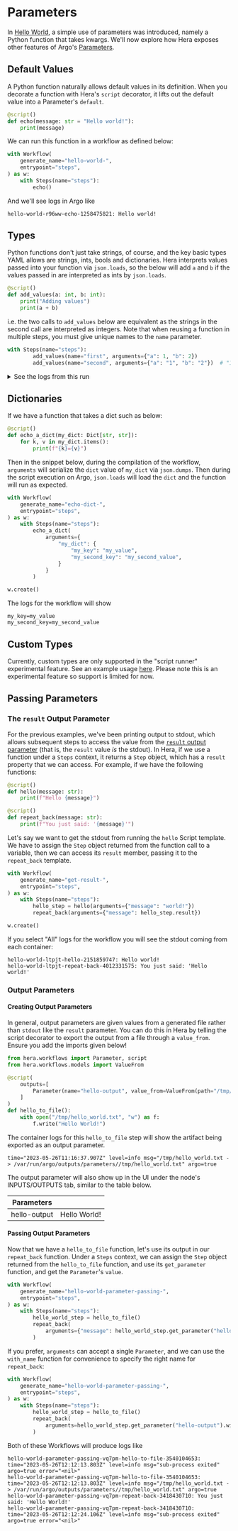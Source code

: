 # Parameters

In [Hello World](hello-world.md), a simple use of parameters was introduced, namely a Python function that takes
kwargs. We'll now explore how Hera exposes other features of Argo's
[Parameters](https://argoproj.github.io/argo-workflows/fields/#parameter).

## Default Values

A Python function naturally allows default values in its definition. When you decorate a function with Hera's `script`
decorator, it lifts out the default value into a Parameter's `default`.

```py
@script()
def echo(message: str = "Hello world!"):
    print(message)
```

We can run this function in a workflow as defined below:

```py
with Workflow(
    generate_name="hello-world-",
    entrypoint="steps",
) as w:
    with Steps(name="steps"):
        echo()
```

And we'll see logs in Argo like

```console
hello-world-r96ww-echo-1258475821: Hello world!
```

## Types

Python functions don't just take strings, of course, and the key basic types YAML allows are strings, ints, bools and
dictionaries. Hera interprets values passed into your function via `json.loads`, so the below will add `a` and `b` if
the values passed in are interpreted as ints by `json.loads`.

```py
@script()
def add_values(a: int, b: int):
    print("Adding values")
    print(a + b)
```

i.e. the two calls to `add_values` below are equivalent as the strings in the second call are interpreted as integers.
Note that when reusing a function in multiple steps, you must give unique names to the `name` parameter.

```py
with Steps(name="steps"):
        add_values(name="first", arguments={"a": 1, "b": 2})
        add_values(name="second", arguments={"a": "1", "b": "2"})  # "1" and "2" will be treated as ints
```

<details>
<summary>See the logs from this run</summary>

Note the different node IDs (the number after `add-values`) in the logs, as the logs do not show the container names
"first" and "second".

```console
add-values-xw7k9-add-values-242584704: Adding values
add-values-xw7k9-add-values-242584704: 3
add-values-xw7k9-add-values-242584704: time="2023-05-26T11:57:13.805Z" level=info msg="sub-process exited" argo=true error="<nil>"
add-values-xw7k9-add-values-838832153: Adding values
add-values-xw7k9-add-values-838832153: 3
add-values-xw7k9-add-values-838832153: time="2023-05-26T11:57:24.101Z" level=info msg="sub-process exited" argo=true error="<nil>"
```
</details>

## Dictionaries

If we have a function that takes a dict such as below:

```py
@script()
def echo_a_dict(my_dict: Dict[str, str]):
    for k, v in my_dict.items():
        print(f"{k}={v}")
```

Then in the snippet below, during the compilation of the workflow, `arguments` will serialize the `dict` value of
`my_dict` via `json.dumps`. Then during the script execution on Argo, `json.loads` will load the `dict` and the function
will run as expected.

```py
with Workflow(
    generate_name="echo-dict-",
    entrypoint="steps",
) as w:
    with Steps(name="steps"):
        echo_a_dict(
            arguments={
                "my_dict": {
                    "my_key": "my_value",
                    "my_second_key": "my_second_value",
                }
            }
        )

w.create()
```

The logs for the workflow will show

```console
my_key=my_value
my_second_key=my_second_value
```

## Custom Types

Currently, custom types are only supported in the "script runner" experimental feature. See an example usage
[here](../../examples/workflows/callable_script.md). Please note this is an experimental feature so support is limited for now.

## Passing Parameters

### The `result` Output Parameter

For the previous examples, we've been printing output to stdout, which allows subsequent steps to access the value from
the
[`result` output parameter](https://argoproj.github.io/argo-workflows/walk-through/output-parameters/#result-output-parameter)
(that is, the `result` value *is* the stdout). In Hera, if we use a function under a `Steps` context, it returns a `Step`
object, which has a `result` property that we can access. For example, if we have the following functions:

```py
@script()
def hello(message: str):
    print(f"Hello {message}")

@script()
def repeat_back(message: str):
    print(f"You just said: '{message}'")
```

Let's say we want to get the stdout from running the `hello` Script template. We have to assign the `Step` object
returned from the function call to a variable, then we can access its `result` member, passing it to the `repeat_back`
template.

```py
with Workflow(
    generate_name="get-result-",
    entrypoint="steps",
) as w:
    with Steps(name="steps"):
        hello_step = hello(arguments={"message": "world!"})
        repeat_back(arguments={"message": hello_step.result})

w.create()
```

If you select "All" logs for the workflow you will see the stdout coming from each container:

```console
hello-world-ltpjt-hello-2151859747: Hello world!
hello-world-ltpjt-repeat-back-4012331575: You just said: 'Hello world!'
```


### Output Parameters

#### Creating Output Parameters

In general, output parameters are given values from a generated file rather than `stdout` like the `result` parameter.
You can do this in Hera by telling the script decorator to export the output from a file through a `value_from`. Ensure
you add the imports given below!

```py
from hera.workflows import Parameter, script
from hera.workflows.models import ValueFrom

@script(
    outputs=[
        Parameter(name="hello-output", value_from=ValueFrom(path="/tmp/hello_world.txt")),
    ]
)
def hello_to_file():
    with open("/tmp/hello_world.txt", "w") as f:
        f.write("Hello World!")
```

The container logs for this `hello_to_file` step will show the artifact being exported as an output parameter.

```console
time="2023-05-26T11:16:37.907Z" level=info msg="/tmp/hello_world.txt -> /var/run/argo/outputs/parameters//tmp/hello_world.txt" argo=true
```

The output parameter will also show up in the UI under the node's INPUTS/OUTPUTS tab, similar to the table below.

| Parameters   |              |
| ------------ | ------------ |
| hello-output | Hello World! |

#### Passing Output Parameters

Now that we have a `hello_to_file` function, let's use its output in our `repeat_back` function. Under a `Steps`
context, we can assign the `Step` object returned from the `hello_to_file` function, and use its `get_parameter`
function, and get the `Parameter`'s `value`.

```py
with Workflow(
    generate_name="hello-world-parameter-passing-",
    entrypoint="steps",
) as w:
    with Steps(name="steps"):
        hello_world_step = hello_to_file()
        repeat_back(
            arguments={"message": hello_world_step.get_parameter("hello-output").value}
        )
```

If you prefer, `arguments` can accept a single `Parameter`, and we can use the `with_name` function for convenience to
specify the right name for `repeat_back`:

```py
with Workflow(
    generate_name="hello-world-parameter-passing-",
    entrypoint="steps",
) as w:
    with Steps(name="steps"):
        hello_world_step = hello_to_file()
        repeat_back(
            arguments=hello_world_step.get_parameter("hello-output").with_name("message")
        )
```


Both of these Workflows will produce logs like

```console
hello-world-parameter-passing-vq7pm-hello-to-file-3540104653: time="2023-05-26T12:12:13.803Z" level=info msg="sub-process exited" argo=true error="<nil>"
hello-world-parameter-passing-vq7pm-hello-to-file-3540104653: time="2023-05-26T12:12:13.803Z" level=info msg="/tmp/hello_world.txt -> /var/run/argo/outputs/parameters//tmp/hello_world.txt" argo=true
hello-world-parameter-passing-vq7pm-repeat-back-3418430710: You just said: 'Hello World!'
hello-world-parameter-passing-vq7pm-repeat-back-3418430710: time="2023-05-26T12:12:24.106Z" level=info msg="sub-process exited" argo=true error="<nil>"
```
